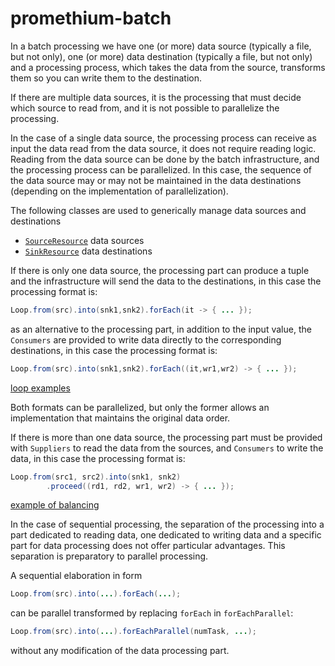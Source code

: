 # promethium-batch

In a batch processing we have one (or more) data source (typically a file, but not only), one (or more) data destination (typically a file, but not only) and a processing process, which takes the data from the source, transforms them so you can write them to the destination.

If there are multiple data sources, it is the processing that must decide which source to read from, and it is not possible to parallelize the processing.

In the case of a single data source, the processing process can receive as input the data read from the data source, it does not require reading logic. Reading from the data source can be done by the batch infrastructure, and the processing process can be parallelized. In this case, the sequence of the data source may or may not be maintained in the data destinations (depending on the implementation of parallelization).

The following classes are used to generically manage data sources and destinations

* [`SourceResource`](./doc/source.md) data sources
* [`SinkResource`](./doc/sink.md) data destinations

If there is only one data source, the processing part can produce a tuple and the infrastructure will send the data to the destinations, in this case the processing format is:

~~~java
Loop.from(src).into(snk1,snk2).forEach(it -> { ... });
~~~

as an alternative to the processing part, in addition to the input value, the `Consumers` are provided to write data directly to the corresponding destinations, in this case the processing format is:

~~~java
Loop.from(src).into(snk1,snk2).forEach((it,wr1,wr2) -> { ... });
~~~

[loop examples](./doc/ex-loop1to2.md)

Both formats can be parallelized, but only the former allows an implementation that maintains the original data order.

If there is more than one data source, the processing part must be provided with `Suppliers` to read the data from the sources, and `Consumers` to write the data, in this case the processing format is:

~~~java
Loop.from(src1, src2).into(snk1, snk2)
        .proceed((rd1, rd2, wr1, wr2) -> { ... });
~~~

[example of balancing](./doc/ex-balance.md)

In the case of sequential processing, the separation of the processing into a part dedicated to reading data, one dedicated to writing data and a specific part for data processing does not offer particular advantages. This separation is preparatory to parallel processing.

A sequential elaboration in form

~~~java
Loop.from(src).into(...).forEach(...);
~~~

can be parallel transformed by replacing `forEach` in `forEachParallel`:

~~~java
Loop.from(src).into(...).forEachParallel(numTask, ...);
~~~

without any modification of the data processing part.
